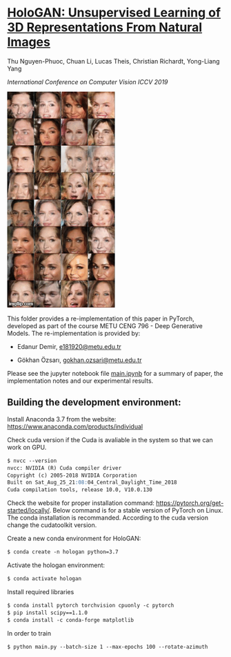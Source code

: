 # [HoloGAN: Unsupervised Learning of 3D Representations From Natural Images](https://arxiv.org/abs/1904.01326)

Thu Nguyen-Phuoc, Chuan Li, Lucas Theis, Christian Richardt, Yong-Liang Yang

*International Conference on Computer Vision ICCV 2019*

**<img src="samples/epoch99.gif">**

This folder provides a re-implementation of this paper in PyTorch, developed as part of the course METU CENG 796 - Deep Generative Models. The re-implementation is provided by:

* Edanur Demir, e181920@metu.edu.tr

* Gökhan Özsarı, gokhan.ozsari@metu.edu.tr

Please see the jupyter notebook file [main.ipynb](main.ipynb) for a summary of paper, the implementation notes and our experimental results.


## Building the development environment:
Install Anaconda 3.7 from the website: https://www.anaconda.com/products/individual

Check cuda version if the Cuda is avaliable in the system so that we can work on GPU.
```markdown  
$ nvcc --version
nvcc: NVIDIA (R) Cuda compiler driver
Copyright (c) 2005-2018 NVIDIA Corporation
Built on Sat_Aug_25_21:08:04_Central_Daylight_Time_2018
Cuda compilation tools, release 10.0, V10.0.130
```
Check the website for proper installation command: https://pytorch.org/get-started/locally/. Below command is for a stable version of PyTorch on Linux. The conda installation is recommanded. According to the cuda version change the cudatoolkit version.


Create a new conda environment for HoloGAN:
```markdown  
$ conda create -n hologan python=3.7
```

Activate the hologan environment:
```markdown  
$ conda activate hologan
```

Install required libraries
```markdown  
$ conda install pytorch torchvision cpuonly -c pytorch
$ pip install scipy==1.1.0
$ conda install -c conda-forge matplotlib
```

In order to train
```markdown  
$ python main.py --batch-size 1 --max-epochs 100 --rotate-azimuth
```
